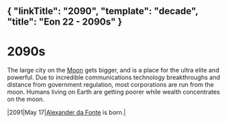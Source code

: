 {
    "linkTitle": "2090",
    "template": "decade",
    "title": "Eon 22 - 2090s"
}
---

# 2090s

The large city on the [Moon](/moon) gets bigger, and is a place for the ultra elite and powerful.
Due to incredible communications technology breakthroughs and distance from government regulation, most corporations are run from the moon.
Humans living on Earth are getting poorer while wealth concentrates on the moon.

|2091|May 17|[Alexander da Fonte](/alex_da_fonte) is born.|